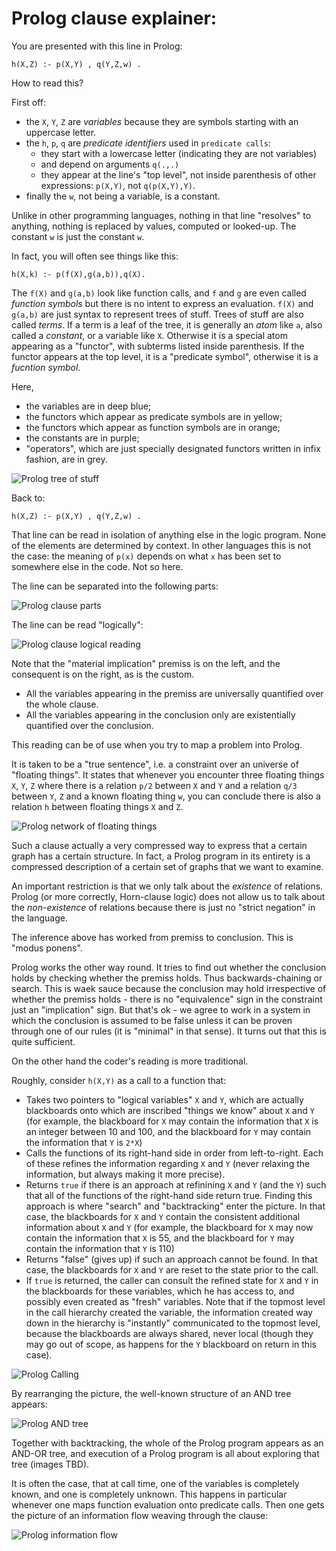 # Prolog clause explainer:

You are presented with this line in Prolog:

````
h(X,Z) :- p(X,Y) , q(Y,Z,w) .
````

How to read this?

First off:

- the `X`, `Y`, `Z` are _variables_ because they are symbols starting with an uppercase letter.
- the `h`, `p`, `q` are _predicate identifiers_ used in `predicate calls`:
   - they start with a lowercase letter (indicating they are not variables)
   - and depend on arguments `q(.,.)`
   - they appear at the line's "top level", not inside parenthesis of other expressions: `p(X,Y)`, not `q(p(X,Y),Y)`.
- finally the `w`, not being a variable, is a constant.

Unlike in other programming languages, nothing in that line "resolves" to anything, nothing is replaced by values, computed or looked-up. The constant `w` is just the constant `w`. 

In fact, you will often see things like this:

````
h(X,k) :- p(f(X),g(a,b)),q(X).
````

The `f(X)` and `g(a,b)` look like function calls, and `f` and `g` are even called _function symbols_ but there is no 
intent to express an evaluation. `f(X)` and `g(a,b)` are just syntax to represent trees of stuff. Trees of stuff are also 
called _terms_. If a term is a leaf of the tree, it is generally an _atom_ like `a`, also called a _constant_, or a variable like `X`. Otherwise it is a special atom appearing as a "functor", with subterms listed inside parenthesis. If the functor appears at the top level, it is a "predicate symbol", otherwise it is a _fucntion symbol_.

Here, 

- the variables are in deep blue;
- the functors which appear as predicate symbols are in yellow;
- the functors which appear as function symbols are in orange;
- the constants are in purple;
- "operators", which are just specially designated functors written in infix fashion, are in grey.

![Prolog tree of stuff](pics/prolog_clause_explainer/Prolog%20Tree%20of%20Stuff.png)

Back to:

````
h(X,Z) :- p(X,Y) , q(Y,Z,w) .
````

That line can be read in isolation of anything else in the logic program. None of the elements
are determined by context. In other languages this is not the case: the meaning of `p(x)` depends on what `x` has
been set to somewhere else in the code. Not so here.

The line can be separated into the following parts:

![Prolog clause parts](pics/prolog_clause_explainer/Prolog%20Clause.png)

The line can be read "logically":

![Prolog clause logical reading](pics/prolog_clause_explainer/Prolog%20Clause%20Logical%20Reading.png)

Note that the "material implication" premiss is on the left, and the consequent is on the right, as is the custom.

- All the variables appearing in the premiss are universally quantified over the whole clause.
- All the variables appearing in the conclusion only are existentially quantified over the conclusion.

This reading can be of use when you try to map a problem into Prolog. 

It is taken to be a "true sentence", i.e. a constraint over an universe of "floating things". 
It states that whenever you encounter three floating things `X`, `Y`, `Z` where there is a relation `p/2` between
`X` and `Y` and a relation `q/3` between `Y`, `Z` and a known floating thing `w`, you can conclude there is also
a relation `h` between floating things `X` and `Z`. 

![Prolog network of floating things](pics/prolog_clause_explainer/Prolog%20Clause%20Network.png)

Such a clause actually a very compressed way to express that a certain graph has a certain structure. In fact, a Prolog program in its entirety is a compressed description of a certain set of graphs that we want to examine.

An important restriction is that we only talk about the *existence* of relations. Prolog (or more correctly, Horn-clause
logic) does not allow us to talk about the *non-existence* of relations because there is just no "strict negation" in 
the language.  

The inference above has worked from premiss to conclusion. This is "modus ponens".

Prolog works the other way round. It tries to find out whether the conclusion holds by checking whether the premiss holds. Thus backwards-chaining or search. This is waek sauce because the conclusion may hold irrespective of whether the premiss holds - there is no "equivalence" sign in the constraint just an "implication" sign. But that's ok - we agree to work in a system in which the conclusion is assumed to be false unless it can be proven through one of our rules (it is "minimal" in that sense). It turns out that this is quite sufficient.

On the other hand the coder's reading is more traditional.

Roughly, consider `h(X,Y)` as a call to a function that:

- Takes two pointers to "logical variables" `X` and `Y`, which are actually blackboards onto which are inscribed "things we know" about `X` and `Y` (for example, the blackboard for `X` may contain the information that `X` is an integer between 10 and 100, and the blackboard for `Y` may contain the information that `Y` is `2*X`)
- Calls the functions of its right-hand side in order from left-to-right. Each of these refines the information regarding `X` and `Y` (never relaxing the information, but always making it more precise).   
- Returns `true` if there is an approach at refinining `X` and `Y` (and the `Y`) such that all of the functions of the right-hand side return true. Finding this approach is where "search" and "backtracking" enter the picture. In that case, the blackboards for `X` and `Y` contain the consistent additional information about `X` and `Y` (for example, the blackboard for `X` may now contain the information that `X` is 55, and the blackboard for `Y` may contain the information that `Y` is 110)
- Returns "false" (gives up) if such an approach cannot be found. In that case, the blackboards for `X` and `Y` are reset to the state prior to the call.
- If `true` is returned, the caller can consult the refined state for `X` and `Y` in the blackboards for these variables, which he has access to, and possibly even created as "fresh" variables. Note that if the topmost level in the call hierarchy created the variable, the information created way down in the hierarchy is "instantly" communicated to the topmost level, because the blackboards are always shared, never local (though they may go out of scope, as happens for the `Y` blackboard on return in this case).

![Prolog Calling](pics/prolog_clause_explainer/Prolog%20Calling.png)

By rearranging the picture, the well-known structure of an AND tree appears:

![Prolog AND tree](pics/prolog_clause_explainer/Prolog%20Calling%20AND%20Tree.png)

Together with backtracking, the whole of the Prolog program appears as an AND-OR tree, and execution of a Prolog program is all about exploring that tree (images TBD).

It is often the case, that at call time, one of the variables is completely known, and one is completely unknown. This happens in particular whenever one maps function evaluation onto predicate calls. Then one gets the picture of an information flow weaving through the clause:

![Prolog information flow](pics/prolog_clause_explainer/Prolog%20Infoflow.png)
